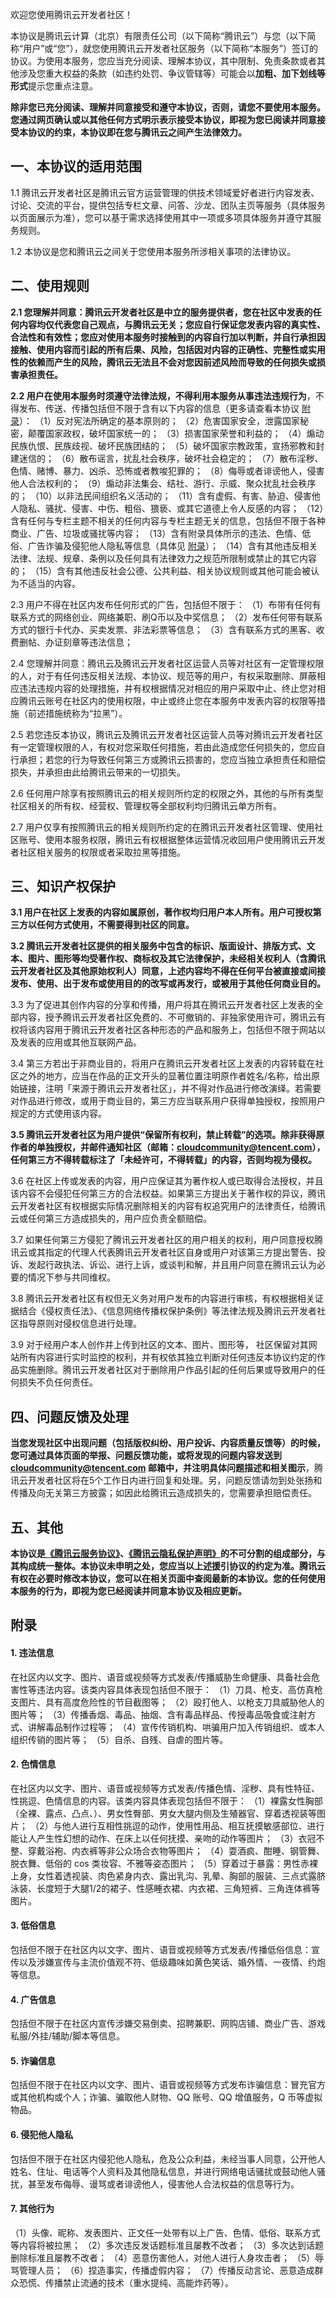 欢迎您使用腾讯云开发者社区！

本协议是腾讯云计算（北京）有限责任公司（以下简称“腾讯云”）与您（以下简称“用户”或“您”），就您使用腾讯云开发者社区服务（以下简称“本服务”）签订的协议。为使用本服务，您应当充分阅读、理解本协议，其中限制、免责条款或者其他涉及您重大权益的条款（如违约处罚、争议管辖等）可能会以**加粗、加下划线等形式**提示您重点注意。

**除非您已充分阅读、理解并同意接受和遵守本协议，否则，请您不要使用本服务。您通过网页确认或以其他任何方式明示表示接受本协议，即视为您已阅读并同意接受本协议的约束，本协议即在您与腾讯云之间产生法律效力。**



## 一、本协议的适用范围

1.1 腾讯云开发者社区是腾讯云官方运营管理的供技术领域爱好者进行内容发表、讨论、交流的平台，提供包括专栏文章、问答、沙龙、团队主页等服务（具体服务以页面展示为准），您可以基于需求选择使用其中一项或多项具体服务并遵守其服务规则。

1.2 本协议是您和腾讯云之间关于您使用本服务所涉相关事项的法律协议。



## 二、使用规则

**2.1 您理解并同意：腾讯云开发者社区是中立的服务提供者，您在社区中发表的任何内容均仅代表您自己观点，与腾讯云无关；您应自行保证您发表内容的真实性、合法性和有效性；您应对使用本服务时接触到的内容自行加以判断，并自行承担因接触、使用内容而引起的所有后果、风险，包括因对内容的正确性、完整性或实用性的依赖而产生的风险，腾讯云无法且不会对您因前述风险而导致的任何损失或损害承担责任。**

**2.2 用户在使用本服务时须遵守法律法规，不得利用本服务从事违法违规行为**，不得发布、传送、传播包括但不限于含有以下内容的信息（更多请查看本协议 [附录](#appendix)）：
（1）反对宪法所确定的基本原则的；
（2）危害国家安全，泄露国家秘密，颠覆国家政权，破坏国家统一的；
（3）损害国家荣誉和利益的；
（4）煽动民族仇恨、民族歧视、破坏民族团结的；
（5）破坏国家宗教政策，宣扬邪教和封建迷信的；
（6）散布谣言，扰乱社会秩序，破坏社会稳定的；
（7）散布淫秽、色情、赌博、暴力、凶杀、恐怖或者教唆犯罪的；
（8）侮辱或者诽谤他人，侵害他人合法权利的；
（9）煽动非法集会、结社、游行、示威、聚众扰乱社会秩序的；
（10）以非法民间组织名义活动的；
（11）含有虚假、有害、胁迫、侵害他人隐私、骚扰、侵害、中伤、粗俗、猥亵、或其它道德上令人反感的内容；
（12）含有任何与专栏主题不相关的任何内容与专栏主题无关的信息，包括但不限于各种商业、广告、垃圾或骚扰等内容；
（13）含有附录具体所示的违法、色情、低俗、广告诈骗及侵犯他人隐私等信息（具体见 [附录](#appendix)）；
（14）含有其他违反相关法律、法规、规章、条例以及任何具有法律效力之规范所限制或禁止的其它内容的；
（15）含有其他违反社会公德、公共利益、相关协议规则或其他可能会被认为不适当的内容。

2.3 用户不得在社区内发布任何形式的广告，包括但不限于：
（1）布带有任何有联系方式的网络创业、网络兼职、刷Q币以及中奖信息；
（2）发布任何带有联系方式的银行卡代办、买卖发票、非法彩票等信息；
（3）含有联系方式的黑客、收费删帖、办证刻章等违法信息；

2.4 您理解并同意：腾讯云及腾讯云开发者社区运营人员等对社区有一定管理权限的人，对于有任何违反相关法规、本协议、规范等的用户，有权采取删除、屏蔽相应违法违规内容的处理措施，并有权根据情况对相应的用户采取中止、终止您对相应腾讯云账号在社区内的使用权限，中止或终止您在本服务中发表内容的权限等措施（前述措施统称为“拉黑”）。

2.5 若您违反本协议，腾讯云及腾讯云开发者社区运营人员等对腾讯云开发者社区有一定管理权限的人，有权对您采取任何措施，若由此造成您任何损失的，您应自行承担；若您的行为导致任何第三方或腾讯云损害的，您应当独立承担责任和赔偿损失，并承担由此给腾讯云带来的一切损失。

2.6 任何用户除享有按照腾讯云的相关规则所约定的权限之外，其他的与所有类型社区相关的所有权、经营权、管理权等全部权利均归腾讯云单方所有。

2.7 用户仅享有按照腾讯云的相关规则所约定的在腾讯云开发者社区管理、使用社区账号、使用本服务权限，腾讯云有权根据整体运营情况收回用户使用腾讯云开发者社区相关服务的权限或者采取拉黑等措施。



## 三、知识产权保护

**3.1 用户在社区上发表的内容如属原创，著作权均归用户本人所有。用户可授权第三方以任何方式使用，不需要得到社区的同意。**

**3.2 腾讯云开发者社区提供的相关服务中包含的标识、版面设计、排版方式、文本、图片、图形等均受著作权、商标权及其它法律保护，未经相关权利人（含腾讯云开发者社区及其他原始权利人）同意，上述内容均不得在任何平台被直接或间接发布、使用、出于发布或使用目的的改写或再发行，或被用于其他任何商业目的。**

3.3 为了促进其创作内容的分享和传播，用户将其在腾讯云开发者社区上发表的全部内容，授予腾讯云开发者社区免费的、不可撤销的、非独家使用许可，腾讯云有权将该内容用于腾讯云开发者社区各种形态的产品和服务上，包括但不限于网站以及发表的应用或其他互联网产品。

3.4 第三方若出于非商业目的，将用户在腾讯云开发者社区上发表的内容转载在社区之外的地方，应当在作品的正文开头的显著位置注明原作者姓名/名称，给出原始链接，注明「来源于腾讯云开发者社区」，并不得对作品进行修改演绎。若需要对作品进行修改，或用于商业目的，第三方应当联系用户获得单独授权，按照用户规定的方式使用该内容。

**3.5 腾讯云开发者社区为用户提供“保留所有权利，禁止转载”的选项。除非获得原作者的单独授权，并邮件通知社区（邮箱：cloudcommunity@tencent.com），任何第三方不得转载标注了「未经许可，不得转载」的内容，否则均视为侵权。**

3.6 在社区上传或发表的内容，用户应保证其为著作权人或已取得合法授权，并且该内容不会侵犯任何第三方的合法权益。如果第三方提出关于著作权的异议，腾讯云开发者社区有权根据实际情况删除相关的内容有权追究用户的法律责任，给腾讯云或任何第三方造成损失的，用户应负责全额赔偿。

3.7 如果任何第三方侵犯了腾讯云开发者社区的用户相关的权利，用户同意授权腾讯云或其指定的代理人代表腾讯云开发者社区自身或用户对该第三方提出警告、投诉、发起行政执法、诉讼、进行上诉，或谈判和解，并且用户同意在腾讯云认为必要的情况下参与共同维权。

3.8 腾讯云开发者社区有权但无义务对用户发布的内容进行审核，有权根据相关证据结合《侵权责任法》、《信息网络传播权保护条例》等法律法规及腾讯云开发者社区指导原则对侵权信息进行处理。

3.9 对于经用户本人创作并上传到社区的文本、图片、图形等， 社区保留对其网站所有内容进行实时监控的权利，并有权依其独立判断对任何违反本协议约定的作品实施删除。腾讯云开发者社区对于删除用户作品引起的任何后果或导致用户的任何损失不负任何责任。



## 四、问题反馈及处理

**当您发现社区中出现问题（包括版权纠纷、用户投诉、内容质量反馈等）的时候，您可通过具体页面的举报、问题反馈功能，或将发现的问题内容发送到 cloudcommunity@tencent.com 邮箱中，并注明具体问题描述和相关图示**，腾讯云开发者社区将在5个工作日内进行回复和处理。另，问题反馈请勿到处张扬和传播及向无关第三方披露；如因此给腾讯云造成损失的，您需要承担赔偿责任。



## 五、其他

**本协议是[《腾讯云服务协议》](https://cloud.tencent.com/document/product/301)、[《腾讯云隐私保护声明》](https://cloud.tencent.com/document/product/301/11470)的不可分割的组成部分，与其构成统一整体。本协议未申明之处，您应当以上述援引协议的约定为准。腾讯云有权在必要时修改本协议，您可以在相关页面中查阅最新的本协议。您的任何使用本服务的行为，即视为您已经阅读并同意本协议及相应更新。**



[](id:appendix)
## 附录

#### 1. 违法信息
在社区内以文字、图片、语音或视频等方式发表/传播威胁生命健康、具备社会危害性等违法内容。该类内容具体表现包括但不限于：
（1）刀具、枪支、高仿真枪支图片、具有高度危险性的节目截图等；
（2）殴打他人、以枪支刀具威胁他人的图片等；
（3）传播香烟、毒品、抽烟、含有毒品样品、传授毒品吸食或注射方式、讲解毒品制作过程等；
（4）宣传传销机构、哄骗用户加入传销组织、或本人组织传销的图片等；
（5）自杀、自残、自虐的图片等。

#### 2. 色情信息
在社区内以文字、图片、语音或视频等方式发表/传播色情、淫秽、具有性特征、性挑逗、色情信息的内容。该类内容具体表现包括但不限于：
（1）裸露女性胸部（全裸、露点、凸点、）、男女性臀部、男女大腿内侧及生殖器官、穿着透视装等图片；
（2）与他人进行互相性挑逗的动作，使用性用品、相互抚摸敏感部位、进行能让人产生性幻想的动作、在床上以任何抚摸、亲吻的动作等图片；
（3）衣冠不整、穿戴浴袍、内衣裤等非公众场合衣物等图片；
（4）耍酒疯、酣睡、钢管舞、脱衣舞、低俗的 cos 类妆容、不雅等姿态图片；
（5）穿着过于暴露：男性赤裸上身，女性着透视装、肉色紧身内衣、露出乳沟、乳晕、胸部的服装、三点式露脐泳装、长度短于大腿1/2的裙子、性感睡衣裙、内衣裙、三角短裤、三角连体裤等图片。

#### 3. 低俗信息
包括但不限于在社区内以文字、图片、语音或视频等方式发表/传播低俗信息：宣传以及涉嫌宣传与主流价值观不符、低级趣味如黄色笑话、婚外情、一夜情、约炮等信息。

#### 4. 广告信息
包括但不限于在社区内宣传涉嫌交易倒卖、招聘兼职、网购店铺、商业广告、游戏私服/外挂/辅助/脚本等信息。

#### 5. 诈骗信息
包括但不限于在社区内以文字、图片、语音或视频等方式发布诈骗信息：冒充官方或其他机构或个人；诈骗、骗取他人财物、QQ 账号、QQ 增值服务，Q 币等虚拟物品。

#### 6. 侵犯他人隐私
包括但不限于在社区内侵犯他人隐私，危及公众利益，未经当事人同意，公开他人姓名、住址、电话等个人资料及其他隐私信息，并进行网络电话骚扰或鼓动他人骚扰，甚至发布侮辱、谩骂或者诽谤他人，侵害他人合法权益的信息等行为。

#### 7. 其他行为
（1）头像、昵称、发表图片、正文任一处带有以上广告、色情、低俗、联系方式等内容将被拉黑；
（2）多次违反发话题标准且屡教不改者；
（3）多次达到话题删除标准且屡教不改者；
（4）恶意伤害他人，对他人进行人身攻击者；
（5）辱骂管理人员；
（6）捏造事实，传播虚假内容；
（7）传播反动言论、恶意造成群众恐慌、传播禁止流通的技术（重水提纯、高能炸药等）。


 
